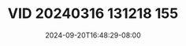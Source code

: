 --- 
title: "VID 20240316 131218 155"
description: "  bokeh VID 20240316 131218 155     new"
date: 2024-09-20T16:48:29-08:00
file_code: "msj92oiahh2s"
draft: false
cover: "m1v6dsq0yctr79j0.jpg"
tags: ["VID", "bokep-indo", "bokep-viral", "bokep-ig"]
length: 852
fld_id: "1398455"
foldername: "ABG rare"
categories: ["ABG rare"]
views: 24
---